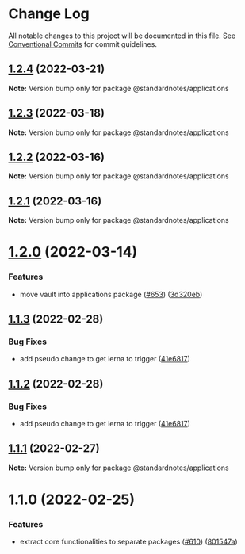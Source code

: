 # Change Log

All notable changes to this project will be documented in this file.
See [Conventional Commits](https://conventionalcommits.org) for commit guidelines.

## [1.2.4](https://github.com/standardnotes/snjs/compare/@standardnotes/applications@1.2.3...@standardnotes/applications@1.2.4) (2022-03-21)

**Note:** Version bump only for package @standardnotes/applications





## [1.2.3](https://github.com/standardnotes/snjs/compare/@standardnotes/applications@1.2.2...@standardnotes/applications@1.2.3) (2022-03-18)

**Note:** Version bump only for package @standardnotes/applications





## [1.2.2](https://github.com/standardnotes/snjs/compare/@standardnotes/applications@1.2.0...@standardnotes/applications@1.2.2) (2022-03-16)

**Note:** Version bump only for package @standardnotes/applications





## [1.2.1](https://github.com/standardnotes/snjs/compare/@standardnotes/applications@1.2.0...@standardnotes/applications@1.2.1) (2022-03-16)

**Note:** Version bump only for package @standardnotes/applications





# [1.2.0](https://github.com/standardnotes/snjs/compare/@standardnotes/applications@1.1.3...@standardnotes/applications@1.2.0) (2022-03-14)


### Features

* move vault into applications package ([#653](https://github.com/standardnotes/snjs/issues/653)) ([3d320eb](https://github.com/standardnotes/snjs/commit/3d320eb51ac74729ab8864f1c4c4f24d8fb794d5))





## [1.1.3](https://github.com/standardnotes/snjs/compare/@standardnotes/applications@1.1.1...@standardnotes/applications@1.1.3) (2022-02-28)


### Bug Fixes

* add pseudo change to get lerna to trigger ([41e6817](https://github.com/standardnotes/snjs/commit/41e6817bbf726b0932cdf16f58622328b9e42803))





## [1.1.2](https://github.com/standardnotes/snjs/compare/@standardnotes/applications@1.1.1...@standardnotes/applications@1.1.2) (2022-02-28)


### Bug Fixes

* add pseudo change to get lerna to trigger ([41e6817](https://github.com/standardnotes/snjs/commit/41e6817bbf726b0932cdf16f58622328b9e42803))





## [1.1.1](https://github.com/standardnotes/snjs/compare/@standardnotes/applications@1.1.0...@standardnotes/applications@1.1.1) (2022-02-27)

**Note:** Version bump only for package @standardnotes/applications





# 1.1.0 (2022-02-25)


### Features

* extract core functionalities to separate packages ([#610](https://github.com/standardnotes/snjs/issues/610)) ([801547a](https://github.com/standardnotes/snjs/commit/801547a71614ad51a92fb249eaa184ed46a44aac))
